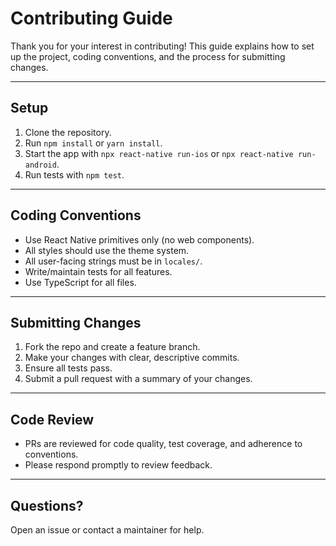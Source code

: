 # Contributing Guide

Thank you for your interest in contributing! This guide explains how to set up the project, coding conventions, and the process for submitting changes.

---

## Setup
1. Clone the repository.
2. Run `npm install` or `yarn install`.
3. Start the app with `npx react-native run-ios` or `npx react-native run-android`.
4. Run tests with `npm test`.

---

## Coding Conventions
- Use React Native primitives only (no web components).
- All styles should use the theme system.
- All user-facing strings must be in `locales/`.
- Write/maintain tests for all features.
- Use TypeScript for all files.

---

## Submitting Changes
1. Fork the repo and create a feature branch.
2. Make your changes with clear, descriptive commits.
3. Ensure all tests pass.
4. Submit a pull request with a summary of your changes.

---

## Code Review
- PRs are reviewed for code quality, test coverage, and adherence to conventions.
- Please respond promptly to review feedback.

---

## Questions?
Open an issue or contact a maintainer for help.
